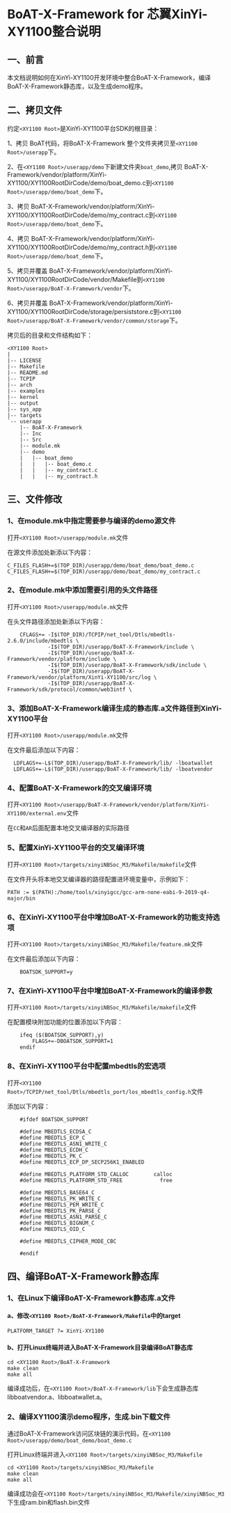 # BoAT-X-Framework for 芯翼XinYi-XY1100整合说明


## 一、前言

本文档说明如何在XinYi-XY1100开发环境中整合BoAT-X-Framework，编译BoAT-X-Framework静态库，以及生成demo程序。


## 二、拷贝文件

约定`<XY1100 Root>`是XinYi-XY1100平台SDK的根目录：

1、拷贝 BoAT代码，将BoAT-X-Framework 整个文件夹拷贝至`<XY1100 Root>/userapp`下。

2、在`<XY1100 Root>/userapp/demo`下新建文件夹`boat_demo`,拷贝 BoAT-X-Framework/vendor/platform/XinYi-XY1100/XY1100RootDirCode/demo/boat_demo.c到`<XY1100 Root>/userapp/demo/boat_demo`下。

3、拷贝 BoAT-X-Framework/vendor/platform/XinYi-XY1100/XY1100RootDirCode/demo/my_contract.c到`<XY1100 Root>/userapp/demo/boat_demo`下。

4、拷贝 BoAT-X-Framework/vendor/platform/XinYi-XY1100/XY1100RootDirCode/demo/my_contract.h到`<XY1100 Root>/userapp/demo/boat_demo`下。

5、拷贝并覆盖 BoAT-X-Framework/vendor/platform/XinYi-XY1100/XY1100RootDirCode/vendor/Makefile到`<XY1100 Root>/userapp/BoAT-X-Framework/vendor`下。

6、拷贝并覆盖 BoAT-X-Framework/vendor/platform/XinYi-XY1100/XY1100RootDirCode/storage/persiststore.c到`<XY1100 Root>/userapp/BoAT-X-Framework/vendor/common/storage`下。


拷贝后的目录和文件结构如下：
```
<XY1100 Root>
|
|-- LICENSE
|-- Makefile
|-- README.md
|-- TCPIP
|-- arch
|-- examples
|-- kernel
|-- output
|-- sys_app
|-- targets
`-- userapp
    |-- BoAT-X-Framework
    |-- Inc
    |-- Src
    |-- module.mk    
    |-- demo
    |   |-- boat_demo
    |   |   |-- boat_demo.c
    |   |   |-- my_contract.c
    |   |   |-- my_contract.h
```


## 三、文件修改

### 1、在module.mk中指定需要参与编译的demo源文件

  打开`<XY1100 Root>/userapp/module.mk`文件
  
  在源文件添加处新添以下内容：
  ```
  C_FILES_FLASH+=$(TOP_DIR)/userapp/demo/boat_demo/boat_demo.c
  C_FILES_FLASH+=$(TOP_DIR)/userapp/demo/boat_demo/my_contract.c
  ```

### 2、在module.mk中添加需要引用的头文件路径

打开`<XY1100 Root>/userapp/module.mk`文件

在头文件路径添加处新添以下内容：
```
    CFLAGS+= -I$(TOP_DIR)/TCPIP/net_tool/Dtls/mbedtls-2.6.0/include/mbedtls \
             -I$(TOP_DIR)/userapp/BoAT-X-Framework/include \
             -I$(TOP_DIR)/userapp/BoAT-X-Framework/vendor/platform/include \
             -I$(TOP_DIR)/userapp/BoAT-X-Framework/sdk/include \
             -I$(TOP_DIR)/userapp/BoAT-X-Framework/vendor/platform/XinYi-XY1100/src/log \
             -I$(TOP_DIR)/userapp/BoAT-X-Framework/sdk/protocol/common/web3intf \
```

### 3、添加BoAT-X-Framework编译生成的静态库.a文件路径到XinYi-XY1100平台

打开`<XY1100 Root>/userapp/module.mk`文件
  
  在文件最后添加以下内容：
  ```
    LDFLAGS+=-L$(TOP_DIR)/userapp/BoAT-X-Framework/lib/ -lboatwallet    
    LDFLAGS+=-L$(TOP_DIR)/userapp/BoAT-X-Framework/lib/ -lboatvendor
  ```

### 4、配置BoAT-X-Framework的交叉编译环境

  打开`<XY1100 Root>/userapp/BoAT-X-Framework/vendor/platform/XinYi-XY1100/external.env`文件
  
  在`CC`和`AR`后面配置本地交叉编译器的实际路径
  
### 5、配置XinYi-XY1100平台的交叉编译环境
  
  打开`<XY1100 Root>/targets/xinyiNBSoc_M3/Makefile/makefile`文件
  
  在文件开头将本地交叉编译器的路径配置进环境变量中，示例如下：
  ```
  PATH := $(PATH):/home/tools/xinyigcc/gcc-arm-none-eabi-9-2019-q4-major/bin
  ```

### 6、在XinYi-XY1100平台中增加BoAT-X-Framework的功能支持选项

打开`<XY1100 Root>/targets/xinyiNBSoc_M3/Makefile/feature.mk`文件

在文件最后添加以下内容：
```
    BOATSDK_SUPPORT=y
```

### 7、在XinYi-XY1100平台中增加BoAT-X-Framework的编译参数

打开`<XY1100 Root>/targets/xinyiNBSoc_M3/Makefile/makefile`文件

在配置模块附加功能的位置添加以下内容：
```
    ifeq ($(BOATSDK_SUPPORT),y)
        FLAGS+=-DBOATSDK_SUPPORT=1
    endif
```

### 8、在XinYi-XY1100平台中配置mbedtls的宏选项

打开`<XY1100 Root>/TCPIP/net_tool/Dtls/mbedtls_port/los_mbedtls_config.h`文件

添加以下内容：
```
    #ifdef BOATSDK_SUPPORT

    #define MBEDTLS_ECDSA_C
    #define MBEDTLS_ECP_C
    #define MBEDTLS_ASN1_WRITE_C
    #define MBEDTLS_ECDH_C
    #define MBEDTLS_PK_C
    #define MBEDTLS_ECP_DP_SECP256K1_ENABLED

    #define MBEDTLS_PLATFORM_STD_CALLOC        calloc
    #define MBEDTLS_PLATFORM_STD_FREE            free

    #define MBEDTLS_BASE64_C
    #define MBEDTLS_PK_WRITE_C
    #define MBEDTLS_PEM_WRITE_C
    #define MBEDTLS_PK_PARSE_C
    #define MBEDTLS_ASN1_PARSE_C
    #define MBEDTLS_BIGNUM_C
    #define MBEDTLS_OID_C

    #define MBEDTLS_CIPHER_MODE_CBC

    #endif
```

## 四、编译BoAT-X-Framework静态库

### 1、在Linux下编译BoAT-X-Framework静态库.a文件
   
   #### a、修改`<XY1100 Root>/BoAT-X-Framework/Makefile`中的target
   ```
   PLATFORM_TARGET ?= XinYi-XY1100
   ```
   
   #### b、打开Linux终端并进入BoAT-X-Framework目录编译BoAT静态库
   ```
   cd <XY1100 Root>/BoAT-X-Framework
   make clean
   make all
   ```
   
   编译成功后，在`<XY1100 Root>/BoAT-X-Framework/lib`下会生成静态库libboatvendor.a、libboatwallet.a。
   

### 2、编译XY1100演示demo程序，生成.bin下载文件

   通过BoAT-X-Framework访问区块链的演示代码，在`<XY1100 Root>/userapp/demo/boat_demo/boat_demo.c`
   
   打开Linux终端并进入`<XY1100 Root>/targets/xinyiNBSoc_M3/Makefile`
   ```
   cd <XY1100 Root>/targets/xinyiNBSoc_M3/Makefile
   make clean
   make all
   ```
   编译成功会在`<XY1100 Root>/targets/xinyiNBSoc_M3/Makefile/xinyiNBSoc_M3`下生成ram.bin和flash.bin文件	
